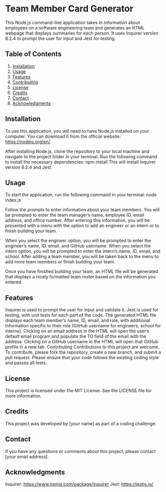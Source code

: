 # Team Member Card Generator

This Node.js command-line application takes in information about employees on a software engineering team and generates an HTML webpage that displays summaries for each person. It uses Inquirer version 8.2.4 to prompt the user for input and Jest for testing.

## Table of Contents
1. [Installation](#installation)
2. [Usage](#usage) 
3. [Features](#features)
4. [Contributing](#contributing)
5. [License](#license) 
6. [Credits](#credites) 
7. [Contact](#contact) 
8. [Acknowledgments](#acknowledgements)


## Installation
To use this application, you will need to have Node.js installed on your computer. You can download it from the official website: https://nodejs.org/en/.

After installing Node.js, clone the repository to your local machine and navigate to the project folder in your terminal. Run the following command to install the necessary dependencies:
npm install
This will install Inquirer version 8.2.4 and Jest.

## Usage
To start the application, run the following command in your terminal:
node index.js

Follow the prompts to enter information about your team members. You will be prompted to enter the team manager’s name, employee ID, email address, and office number. After entering this information, you will be presented with a menu with the option to add an engineer or an intern or to finish building your team.

When you select the engineer option, you will be prompted to enter the engineer’s name, ID, email, and GitHub username. When you select the intern option, you will be prompted to enter the intern’s name, ID, email, and school. After adding a team member, you will be taken back to the menu to add more team members or finish building your team.

Once you have finished building your team, an HTML file will be generated that displays a nicely formatted team roster based on the information you entered.

## Features
Inquirer is used to prompt the user for input and validate it.
Jest is used for testing, with unit tests for each part of the code.
The generated HTML file displays each team member’s name, ID, email, and role, with additional information specific to their role (GitHub username for engineers, school for interns).
Clicking on an email address in the HTML will open the user’s default email program and populate the TO field of the email with the address.
Clicking on a GitHub username in the HTML will open that GitHub profile in a new tab.
Contributing
Contributions to this project are welcome. To contribute, please fork the repository, create a new branch, and submit a pull request. Please ensure that your code follows the existing coding style and passes all tests.

## License
This project is licensed under the MIT License. See the LICENSE file for more information.

## Credits
This project was developed by [your name] as part of a coding challenge.

## Contact
If you have any questions or comments about this project, please contact [your email address].

## Acknowledgments
Inquirer: https://www.npmjs.com/package/inquirer
Jest: https://jestjs.io/





